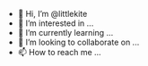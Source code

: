 - 👋 Hi, I’m @littlekite
- 👀 I’m interested in ...
- 🌱 I’m currently learning ...
- 💞️ I’m looking to collaborate on ...
- 📫 How to reach me ...

<!---
littlekite/littlekite is a ✨ special ✨ repository because its `README.md` (this file) appears on your GitHub profile.
You can click the Preview link to take a look at your changes.
--->
